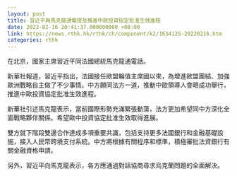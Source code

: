 ```yaml
---
layout: post
title: 習近平與馬克龍通電提及推進中歐投資協定批准生效進程
date: 2022-02-16 20:41:37.000000000 +08:00
link: https://news.rthk.hk/rthk/ch/component/k2/1634125-20220216.htm
categories: rthk
---
```


在北京，國家主席習近平同法國總統馬克龍通電話。

新華社報道，習近平指出，法國接任歐盟輪值主席國以來，為增進歐盟團結、加強歐洲戰略自主做了不少事情。中方願同法方一道，推動中歐領導人會晤成功舉行，推進中歐投資協定批准生效進程。

新華社引述馬克龍表示，當前國際形勢充滿緊張動蕩，法方更加希望同中方深化全面戰略夥伴關係。希望歐中投資協定批准生效取得進展。

雙方就下階段雙邊合作達成多項重要共識，包括支持更多法國銀行和金融基礎設施，接入人民幣跨境支付系統。中方將根據有關程序和標準，積極審批法資銀行有關金融資格申請。

另外，習近平向馬克龍表示，各方應通過對話協商尋求烏克蘭問題的全面解決。

